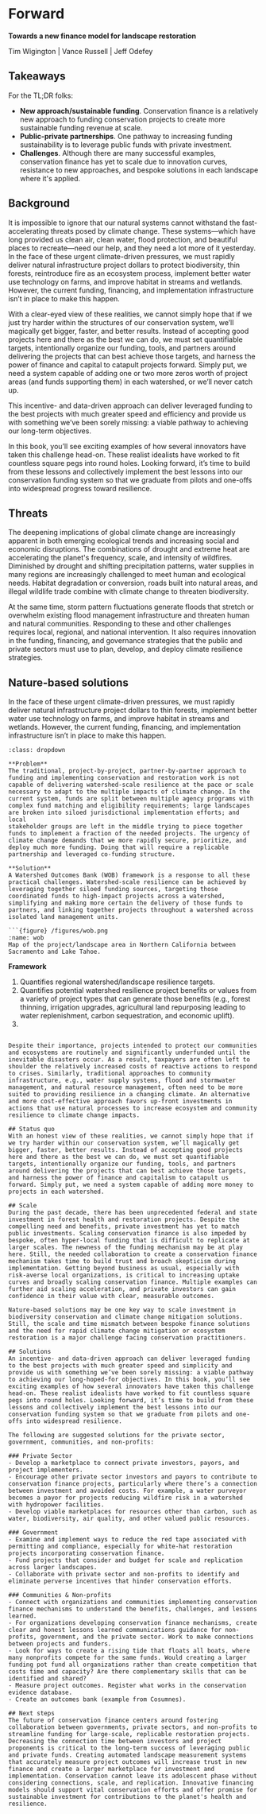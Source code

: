 # Forward
**Towards a new finance model for landscape restoration**

Tim Wigington | Vance Russell | Jeff Odefey


## Takeaways
For the TL;DR folks:
- **New approach/sustainable funding**. Conservation finance is a relatively new approach to funding conservation projects to create more sustainable funding revenue at scale.
- **Public-private partnerships**. One pathway to increasing funding sustainability is to leverage public funds with private investment.
- **Challenges**. Although there are many successful examples, conservation finance has yet to scale due to innovation curves, resistance to new approaches, and bespoke solutions in each landscape where it's applied.

## Background
It is impossible to ignore that our natural systems cannot withstand the fast-accelerating threats posed by climate change. These systems—which have long provided us clean air, clean water, flood protection, and beautiful places to recreate—need our help, and they need a lot more of it yesterday. In the face of these urgent climate-driven pressures, we must rapidly deliver natural infrastructure project dollars to protect biodiversity, thin forests, reintroduce fire as an ecosystem process, implement better water use technology on farms, and improve habitat in streams and wetlands. However, the current funding, financing, and implementation infrastructure isn’t in place to make this happen.
 
With a clear-eyed view of these realities, we cannot simply hope that if we just try harder within the structures of our conservation system, we’ll magically get bigger, faster, and better results. Instead of accepting good projects here and there as the best we can do, we must set quantifiable targets, intentionally organize our funding, tools, and partners around delivering the projects that can best achieve those targets, and harness the power of finance and capital to catapult projects forward. Simply put, we need a system capable of adding one or two more zeros worth of project areas (and funds supporting them) in each watershed, or we’ll never catch up.
 
This incentive- and data-driven approach can deliver leveraged funding to the best projects with much greater speed and efficiency and provide us with something we’ve been sorely missing: a viable pathway to achieving our long-term objectives.
 
In this book, you’ll see exciting examples of how several innovators have taken this challenge head-on. These realist idealists have worked to fit countless square pegs into round holes. Looking forward, it’s time to build from these lessons and collectively implement the best lessons into our conservation funding system so that we graduate from pilots and one-offs into widespread progress toward resilience.

## Threats
The deepening implications of global climate change are increasingly apparent in both emerging ecological trends and increasing social and economic disruptions. The combinations of drought and extreme heat are accelerating the planet's frequency, scale, and intensity of wildfires. Diminished by drought and shifting precipitation patterns, water supplies in many regions are increasingly challenged to meet human and ecological needs. Habitat degradation or conversion, roads built into natural areas, and illegal wildlife trade combine with climate change to threaten biodiversity.

At the same time, storm pattern fluctuations generate floods that stretch or overwhelm existing flood management infrastructure and threaten human and natural communities. Responding to these and other challenges requires local, regional, and national intervention. It also requires innovation in the funding, financing, and governance strategies that the public and private sectors must use to plan, develop, and deploy climate resilience strategies.

## Nature-based solutions
In the face of these urgent climate-driven pressures, we must rapidly deliver natural infrastructure project dollars to thin forests, implement better water use technology on farms, and improve habitat in streams and wetlands. However, the current funding, financing, and implementation infrastructure isn’t in place to make this happen.

```{admonition} Watershed Outcomes Bank Funding Model
:class: dropdown

**Problem**
The traditional, project-by-project, partner-by-partner approach to funding and implementing conservation and restoration work is not capable of delivering watershed-scale resilience at the pace or scale necessary to adapt to the multiple impacts of climate change. In the current system, funds are split between multiple agency programs with complex fund matching and eligibility requirements; large landscapes are broken into siloed jurisdictional implementation efforts; and local
stakeholder groups are left in the middle trying to piece together funds to implement a fraction of the needed projects. The urgency of climate change demands that we more rapidly secure, prioritize, and deploy much more funding. Doing that will require a replicable partnership and leveraged co-funding structure.

**Solution**
A Watershed Outcomes Bank (WOB) framework is a response to all these practical challenges. Watershed-scale resilience can be achieved by leveraging together siloed funding sources, targeting those coordinated funds to high-impact projects across a watershed, simplifying and making more certain the delivery of those funds to partners, and linking together projects throughout a watershed across isolated land management units.

```{figure} /figures/wob.png
:name: wob
Map of the project/landscape area in Northern California between Sacramento and Lake Tahoe.
```

**Framework**
1. Quantifies regional watershed/landscape resilience targets.
2. Quantifies potential watershed resilience project benefits or values from a variety of project types that can generate those
benefits (e.g., forest thinning, irrigation upgrades, agricultural land repurposing leading to water replenishment, carbon sequestration, and economic uplift).
3. 

```

Despite their importance, projects intended to protect our communities and ecosystems are routinely and significantly underfunded until the inevitable disasters occur. As a result, taxpayers are often left to shoulder the relatively increased costs of reactive actions to respond to crises. Similarly, traditional approaches to community infrastructure, e.g., water supply systems, flood and stormwater management, and natural resource management, often need to be more suited to providing resilience in a changing climate. An alternative and more cost-effective approach favors up-front investments in actions that use natural processes to increase ecosystem and community resilience to climate change impacts.

## Status quo
With an honest view of these realities, we cannot simply hope that if we try harder within our conservation system, we’ll magically get bigger, faster, better results. Instead of accepting good projects here and there as the best we can do, we must set quantifiable targets, intentionally organize our funding, tools, and partners around delivering the projects that can best achieve those targets, and harness the power of finance and capitalism to catapult us forward. Simply put, we need a system capable of adding more money to projects in each watershed.

## Scale
During the past decade, there has been unprecedented federal and state investment in forest health and restoration projects. Despite the compelling need and benefits, private investment has yet to match public investments. Scaling conservation finance is also impeded by bespoke, often hyper-local funding that is difficult to replicate at larger scales. The newness of the funding mechanism may be at play here. Still, the needed collaboration to create a conservation finance mechanism takes time to build trust and broach skepticism during implementation. Getting beyond business as usual, especially with risk-averse local organizations, is critical to increasing uptake curves and broadly scaling conservation finance. Multiple examples can further aid scaling acceleration, and private investors can gain confidence in their value with clear, measurable outcomes.

Nature-based solutions may be one key way to scale investment in biodiversity conservation and climate change mitigation solutions. Still, the scale and time mismatch between bespoke finance solutions and the need for rapid climate change mitigation or ecosystem restoration is a major challenge facing conservation practitioners.

## Solutions
An incentive- and data-driven approach can deliver leveraged funding to the best projects with much greater speed and simplicity and provide us with something we’ve been sorely missing: a viable pathway to achieving our long-hoped-for objectives. In this book, you’ll see exciting examples of how several innovators have taken this challenge head-on. These realist idealists have worked to fit countless square pegs into round holes. Looking forward, it’s time to build from these lessons and collectively implement the best lessons into our conservation funding system so that we graduate from pilots and one-offs into widespread resilience.

The following are suggested solutions for the private sector, government, communities, and non-profits:

### Private Sector
- Develop a marketplace to connect private investors, payors, and project implementers.
- Encourage other private sector investors and payors to contribute to conservation finance projects, particularly where there’s a connection between investment and avoided costs. For example, a water purveyor becomes a payor for projects reducing wildfire risk in a watershed with hydropower facilities.
- Develop viable marketplaces for resources other than carbon, such as water, biodiversity, air quality, and other valued public resources.

### Government
- Examine and implement ways to reduce the red tape associated with permitting and compliance, especially for white-hat restoration projects incorporating conservation finance.
- Fund projects that consider and budget for scale and replication across larger landscapes.
- Collaborate with private sector and non-profits to identify and eliminate perverse incentives that hinder conservation efforts.

### Communities & Non-profits
- Connect with organizations and communities implementing conservation finance mechanisms to understand the benefits, challenges, and lessons learned.
- For organizations developing conservation finance mechanisms, create clear and honest lessons learned communications guidance for non-profits, government, and the private sector. Work to make connections between projects and funders.
- Look for ways to create a rising tide that floats all boats, where many nonprofits compete for the same funds. Would creating a larger funding pot fund all organizations rather than create competition that costs time and capacity? Are there complementary skills that can be identified and shared? 
- Measure project outcomes. Register what works in the conservation evidence database.
- Create an outcomes bank (example from Cosumnes).

## Next steps
The future of conservation finance centers around fostering collaboration between governments, private sectors, and non-profits to streamline funding for large-scale, replicable restoration projects. Decreasing the connection time between investors and project proponents is critical to the long-term success of leveraging public and private funds. Creating automated landscape measurement systems that accurately measure project outcomes will increase trust in new finance and create a larger marketplace for investment and implementation. Conservation cannot leave its adolescent phase without considering connections, scale, and replication. Innovative financing models should support vital conservation efforts and offer promise for sustainable investment for contributions to the planet's health and resilience.